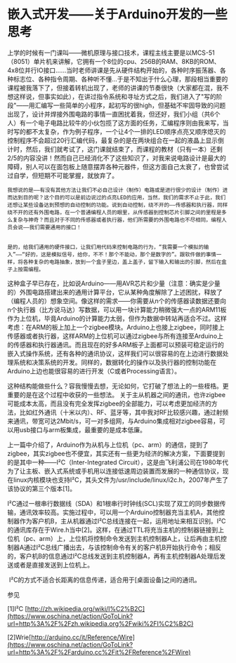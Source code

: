 # 嵌入式开发——关于Arduino开发的一些思考

   上学的时候有一门课叫——微机原理与接口技术，课程主线主要是以MCS-51（8051）单片机来讲解，它拥有一个8位的cpu、256B的RAM、8KB的ROM、4x8位并行IO接口……当时老师讲课是先从硬件结构开始的，各种时序振荡器、各种标志位、各种指令周期、各种听不懂...于是不知出于什么心理，那段相当重要的课程被我落下了，但接着转机出现了，老师的讲课的节奏很快（大家都在混，我不想这样说，但事实如此），在讲过指令系统和寻址方式之后，我们进入了"写的阶段"——用汇编写一些简单的小程序，起初写的很high，但基础不牢固导致的问题出现了，设计并焊接外围电路的事情一直困扰着我，但还好，我们小组（共6个人）有一个电子电路比较牛的小伙包揽了这方面的任务，汇编程序则由我来写，当时写的都不太复杂，作为例子程序，一个让4个一排的LED顺序点亮又顺序熄灭的控制程序不会超过20行汇编代码，最复杂的是在两块组合在一起的液晶上显示倒计时，然后，我们就考试了，这门课就结束了，而课程的教材（只有一本）还剩2/5的内容没讲！然而自己已经消化不了这些知识了，对我来说电路设计是最大的障碍，别人可以在面包板上随意摆弄各种元器件，但这方面自己太衰了，也曾尝试过自学，但短期不可能掌握，就放弃了。


    我想说的是——有没有其他方法让我们不必自己设计（制作）电路或是进行很少的设计（制作）进而达到目的呢？这个目的可以是前边说过的点亮LED的应用，当然，我们的需求不止于此，我们还想让某些设备达到预想的自动控制的功能。说到自动控制，绕不开的——传感器和执行器，同样绕不开的还有外围电路，在一个普通编程人员的眼里，从传感器到控制芯片引脚之间的里程是多么复杂与神奇？而且对于不同的传感器或者执行器，他们所需要的外围电路也不尽相同，编程人员会说——我们需要通用的接口！


    是的，给我们通用的硬件接口，让我们用代码来控制电路的行为，“我需要一个模拟的输入”——“好的，这是模拟信号，给你，不不！那个不能动，那个是数字的”。跟软件做的事情一样，将各种复杂的电路抽象，放到一个盒子里边，盖上盖子，留下输入和输出的引脚，然后在盒子上按需编程。
这种盒子早已存在，比如说Arduino——用AVR芯片和少量（注意：确实是少量的）外围电路搭建出来的通用计算平台，它从某种角度解除了上述困扰，释放了（编程人员的）想象空间。像这样的需求——你需要从n个的传感器读数据还要向n个执行器（比方说马达）写数据，可以用一块计算能力稍微强大一点的ARM11板作为上位机，毕竟Arduino的计算能力太弱，但作为数据中转站再适合不过。这样考虑：在ARM的板上加上一个zigbee模块。Arduino上也接上zigbee，同时接上传感器或者执行器，这样ARM的上位机可以通过zigbee与所有连接至Arduino上的传感器和执行器通讯。而且现在的好多ARM板子上面都可以预装可稳定运行的嵌入式操作系统，还有各种的通讯协议，这样我们可以很容易的在上边进行数据处理系统和决策系统的开发。同样的，数据转化的操作以及执行器的控制功能在Arduino上边也能很容易的进行开发（C或者Processing语言）。


​    这种结构能做些什么？容我慢慢去想，无论如何，它打破了想法上的一些桎梏。更重要的是在这个过程中收获的一些想法。
  关于主从机器之间的通讯，也许zigbee可能成本太高，而且没有完全发挥zigbee的全部能力，可以考虑更加经济的方法，比如红外通讯（十米以内）、RF、蓝牙等，其中我对RF比较感兴趣，通过射频来通讯，带宽可达2Mbit/s，可一对多组网，与Arduino集成相对zigbee容易，可以用usb接口与arm板集成，最重要的是成本低廉。



  上一篇中介绍了，Arduino作为从机与上位机（pc、arm）的通信，提到了zigbee，其实zigbee也不便宜，其实还有一些更为经济的解决方案，下面要提到的是其中一种——I²C（Inter-Integrated Circuit），这是由飞利浦公司在1980年代为了让主板、嵌入式系统或手机用以连接低速周边装置而发展的一种通信协议，现在linux内核模块也支持I²C，其头文件为/usr/include/linux/i2c.h，2007年产生了该协议的第三个版本[1]。

​    I²C通过一根串行数据线（SDA）和1根串行时钟线(SCL)实现了双工的同步数据传输，通讯效率较高。实施过程中，可以用一个Arduino控制器充当主机A，其他控制器作为客户机B，主从机器通过I²C总线连接在一起，运用地址来相互识别。I²C的通讯库存在于Wire.h当中[2]。
​    这样，在通过TTL将充当主机的控制器链接到上位机（pc、arm）上，上位机将控制命令发送到主机控制器A上，让后再由主机控制器A通过I²C总线广播出去，与该控制命令有关的客户机B开始执行命令；相反的，客户机B的信息通过I²C总线发送到主机控制器A，再有主机控制器A处理后发送或者是直接发送到上位机上。

​    I²C的方式不适合长距离的信息传递，适合用于[桌面设备]之间的通讯。


参见

[1]I²C [http://zh.wikipedia.org/wiki/I%C2%B2C](https://www.oschina.net/action/GoToLink?url=http%3A%2F%2Fzh.wikipedia.org%2Fwiki%2FI%C2%B2C)

[2]Wrie[http://arduino.cc/it/Reference/Wire](https://www.oschina.net/action/GoToLink?url=http%3A%2F%2Farduino.cc%2Fit%2FReference%2FWire)